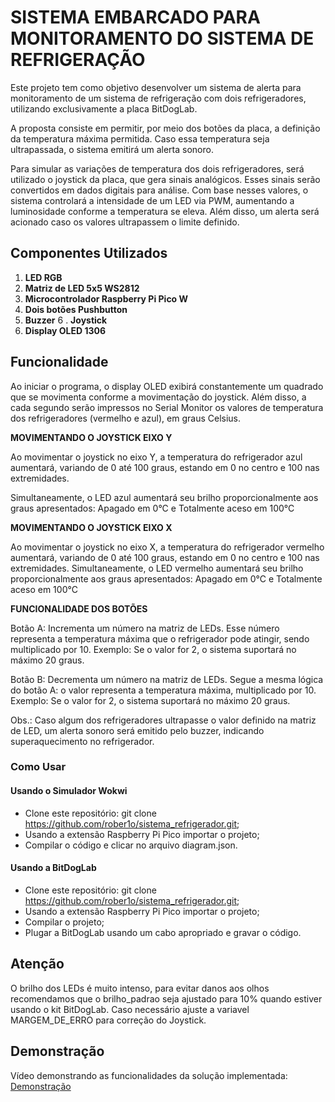 # SISTEMA EMBARCADO PARA MONITORAMENTO DO SISTEMA DE REFRIGERAÇÃO

Este projeto tem como objetivo desenvolver um sistema de alerta para monitoramento de um sistema de refrigeração com dois refrigeradores, utilizando exclusivamente a placa BitDogLab.

A proposta consiste em permitir, por meio dos botões da placa, a definição da temperatura máxima permitida. Caso essa temperatura seja ultrapassada, o sistema emitirá um alerta sonoro.

Para simular as variações de temperatura dos dois refrigeradores, será utilizado o joystick da placa, que gera sinais analógicos. Esses sinais serão convertidos em dados digitais para análise. Com base nesses valores, o sistema controlará a intensidade de um LED via PWM, aumentando a luminosidade conforme a temperatura se eleva. Além disso, um alerta será acionado caso os valores ultrapassem o limite definido.
 

## Componentes Utilizados

1. **LED RGB** 
2. **Matriz de LED 5x5 WS2812** 
3. **Microcontrolador Raspberry Pi Pico W**
4. **Dois botões Pushbutton**
5. **Buzzer**
6 . **Joystick**
7. **Display OLED 1306**

## Funcionalidade

Ao iniciar o programa, o display OLED exibirá constantemente um quadrado que se movimenta conforme a movimentação do joystick.
Além disso, a cada segundo serão impressos no Serial Monitor os valores de temperatura dos refrigeradores (vermelho e azul), em graus Celsius.

**MOVIMENTANDO O JOYSTICK EIXO Y**

Ao movimentar o joystick no eixo Y, a temperatura do refrigerador azul aumentará, variando de 0 até 100 graus, estando em 0 no centro e 100 nas extremidades.

Simultaneamente, o LED azul aumentará seu brilho proporcionalmente aos graus apresentados: Apagado em 0°C e  Totalmente aceso em 100°C

**MOVIMENTANDO O JOYSTICK EIXO X**

Ao movimentar o joystick no eixo X, a temperatura do refrigerador vermelho aumentará, variando de 0 até 100 graus, estando em 0 no centro e 100 nas extremidades.
Simultaneamente, o LED vermelho aumentará seu brilho proporcionalmente aos graus apresentados: Apagado em 0°C e Totalmente aceso em 100°C

**FUNCIONALIDADE DOS BOTÕES**

Botão A: Incrementa um número na matriz de LEDs. Esse número representa a temperatura máxima que o refrigerador pode atingir, sendo multiplicado por 10.
Exemplo: Se o valor for 2, o sistema suportará no máximo 20 graus.

Botão B: Decrementa um número na matriz de LEDs. Segue a mesma lógica do botão A: o valor representa a temperatura máxima, multiplicado por 10.
Exemplo: Se o valor for 2, o sistema suportará no máximo 20 graus.

Obs.: Caso algum dos refrigeradores ultrapasse o valor definido na matriz de LED, um alerta sonoro será emitido pelo buzzer, indicando superaquecimento no refrigerador.

### Como Usar

#### Usando o Simulador Wokwi

- Clone este repositório: git clone https://github.com/rober1o/sistema_refrigerador.git;
- Usando a extensão Raspberry Pi Pico importar o projeto;
- Compilar o código e clicar no arquivo diagram.json.

#### Usando a BitDogLab

- Clone este repositório: git clone https://github.com/rober1o/sistema_refrigerador.git;
- Usando a extensão Raspberry Pi Pico importar o projeto;
- Compilar o projeto;
- Plugar a BitDogLab usando um cabo apropriado e gravar o código.

## Atenção

O brilho dos LEDs é muito intenso, para evitar danos aos olhos recomendamos que o brilho_padrao seja ajustado para 10% quando estiver usando o kit BitDogLab.
 Caso necessário ajuste a variavel MARGEM_DE_ERRO para correção do Joystick.
## Demonstração

<!-- TODO: adicionar link do vídeo -->
Vídeo demonstrando as funcionalidades da solução implementada: [Demonstração]()
